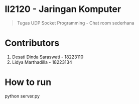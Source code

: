 # II2120 - Jaringan Komputer
> Tugas UDP Socket Programming - Chat room sederhana

# Contributors
1. Desati Dinda Saraswati - 18223110
2. Lidya Marthadilla - 18223134

# How to run
python server.py 
